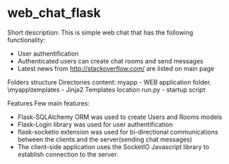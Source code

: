 # web_chat_flask

Short description:
This is simple web chat that has the following functionality:
- User authentification
- Authenticated users can create chat rooms and send messages
- Latest news from http://stackoverflow.com/ are listed on main page


Folders structure
Directories content:
myapp - WEB application folder.
\myapp\templates -  Jinja2 Templates location 
run.py - startup script 

Features
Few main features:
 - Flask-SQLAlchemy ORM was used to create Users and Rooms models 
 - Flask-Login library was used for user authentification
 - flask-socketio extension was used for bi-directional communications between the clients and the server(sending chat messages)
- The client-side application uses the SocketIO Javascript library to establish connection to the server.

